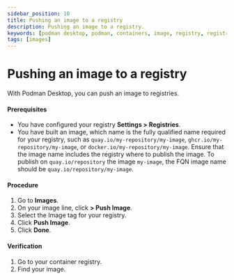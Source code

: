 ```yaml
---
sidebar_position: 10
title: Pushing an image to a registry
description: Pushing an image to a registry.
keywords: [podman desktop, podman, containers, image, registry, registries]
tags: [images]
---
```


# Pushing an image to a registry

With Podman Desktop, you can push an image to registries.

#### Prerequisites

- You have configured your registry **<icon icon="fa-solid fa-cog" size="lg" /> Settings > Registries**.
- You have built an image, which name is the fully qualified name required for your registry, such as `quay.io/my-repository/my-image`, `ghcr.io/my-repository/my-image`, or `docker.io/my-repository/my-image`.
  Ensure that the image name includes the registry where to publish the image. To publish on `quay.io/repository` the image `my-image`, the FQN image name should be `quay.io/repository/my-image`.

#### Procedure

1. Go to **<icon icon="fa-solid fa-cloud" size="lg" /> Images**.
1. On your image line, click **<icon icon="fa-solid fa-ellipsis-v" size="lg" /> > <icon icon="fa-solid fa-arrow-up" size="lg" />Push Image**.
1. Select the Image tag for your registry.
1. Click **<icon icon="fa-solid fa-arrow-up" size="lg" />Push Image**.
1. Click **Done**.

#### Verification

1. Go to your container registry.
1. Find your image.
